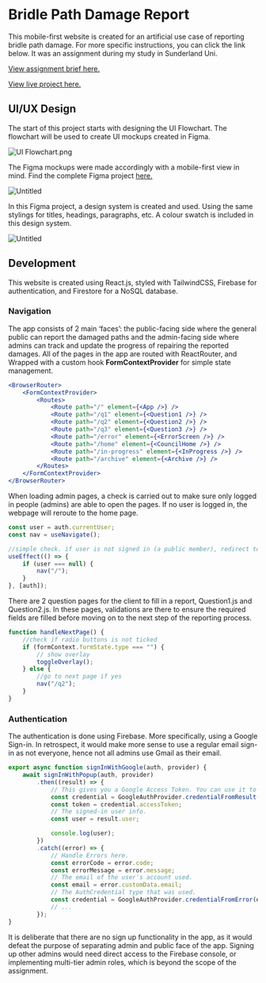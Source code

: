 # Bridle Path Damage Report

This mobile-first website is created for an artificial use case of reporting bridle path damage. For more specific instructions, you can click the link below. It was an assignment during my study in Sunderland Uni.

[View assignment brief here.](https://docs.google.com/document/d/10Gjn6gvvqFhjnYN8RRPFXX74GLPqK3pXCYrOBWeXhOY/edit)

[View live project here.](https://assessment2-psi.vercel.app/)

## UI/UX Design

The start of this project starts with designing the UI Flowchart. The flowchart will be used to create UI mockups created in Figma.

![UI Flowchart.png](/bridle-path-damage-reporting-app/UI_Flowchart.png)

The Figma mockups were made accordingly with a mobile-first view in mind. Find the complete Figma project [here.](https://www.figma.com/design/hFM2D7u2Uk93YRl9uaQSCt/Assessment-2?node-id=0%3A1&t=UgJ3CtUv8049WXlX-1)

![Untitled](/bridle-path-damage-reporting-app/Untitled.png)

In this Figma project, a design system is created and used. Using the same stylings for titles, headings, paragraphs, etc. A colour swatch is included in this design system.

![Untitled](/bridle-path-damage-reporting-app/Untitled%201.png)

## Development

This website is created using React.js, styled with TailwindCSS, Firebase for authentication, and Firestore for a NoSQL database.

### Navigation

The app consists of 2 main ‘faces’: the public-facing side where the general public can report the damaged paths and the admin-facing side where admins can track and update the progress of repairing the reported damages. All of the pages in the app are routed with ReactRouter, and Wrapped with a custom hook **FormContextProvider** for simple state management.

```jsx
<BrowserRouter>
	<FormContextProvider>
		<Routes>
			<Route path="/" element={<App />} />
			<Route path="/q1" element={<Question1 />} />
			<Route path="/q2" element={<Question2 />} />
			<Route path="/q3" element={<Question3 />} />
			<Route path="/error" element={<ErrorScreen />} />
			<Route path="/home" element={<CouncilHome />} />
			<Route path="/in-progress" element={<InProgress />} />
			<Route path="/archive" element={<Archive />} />
		</Routes>
	</FormContextProvider>
</BrowserRouter>
```

When loading admin pages, a check is carried out to make sure only logged in people (admins) are able to open the pages. If no user is logged in, the webpage will reroute to the home page.

```jsx
const user = auth.currentUser;
const nav = useNavigate();

//simple check. if user is not signed in (a public member), redirect to nav
useEffect(() => {
	if (user === null) {
		nav("/");
	}
}, [auth]);
```

There are 2 question pages for the client to fill in a report, Question1.js and Question2.js. In these pages, validations are there to ensure the required fields are filled before moving on to the next step of the reporting process.

```jsx
function handleNextPage() {
	//check if radio buttons is not ticked
	if (formContext.formState.type === "") {
		// show overlay
		toggleOverlay();
	} else {
		//go to next page if yes
		nav("/q2");
	}
}
```

### Authentication

The authentication is done using Firebase. More specifically, using a Google Sign-in. In retrospect, it would make more sense to use a regular email sign-in as not everyone, hence not all admins use Gmail as their email.

```jsx
export async function signInWithGoogle(auth, provider) {
	await signInWithPopup(auth, provider)
		.then((result) => {
			// This gives you a Google Access Token. You can use it to access the Google API.
			const credential = GoogleAuthProvider.credentialFromResult(result);
			const token = credential.accessToken;
			// The signed-in user info.
			const user = result.user;

			console.log(user);
		})
		.catch((error) => {
			// Handle Errors here.
			const errorCode = error.code;
			const errorMessage = error.message;
			// The email of the user's account used.
			const email = error.customData.email;
			// The AuthCredential type that was used.
			const credential = GoogleAuthProvider.credentialFromError(error);
			// ...
		});
}
```

It is deliberate that there are no sign up functionality in the app, as it would defeat the purpose of separating admin and public face of the app. Signing up other admins would need direct access to the Firebase console, or implementing multi-tier admin roles, which is beyond the scope of the assignment.

